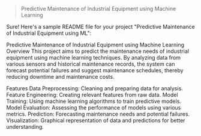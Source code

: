> Predictive Maintenance of Industrial Equipment using Machine Learning


Sure! Here's a sample README file for your project "Predictive Maintenance of Industrial Equipment using ML":

Predictive Maintenance of Industrial Equipment using Machine Learning
Overview
This project aims to predict the maintenance needs of industrial equipment using machine learning techniques. By analyzing data from various sensors and historical maintenance records, the system can forecast potential failures and suggest maintenance schedules, thereby reducing downtime and maintenance costs.

Features
Data Preprocessing: Cleaning and preparing data for analysis.
Feature Engineering: Creating relevant features from raw data.
Model Training: Using machine learning algorithms to train predictive models.
Model Evaluation: Assessing the performance of models using various metrics.
Prediction: Forecasting maintenance needs and potential failures.
Visualization: Graphical representation of data and predictions for better understanding.

